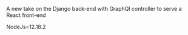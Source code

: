 A new take on the Django back-end with GraphQl controller to serve a React front-end



NodeJs=12.18.2
